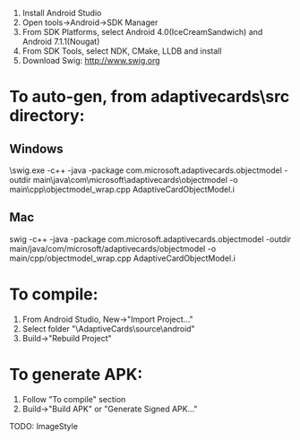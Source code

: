1. Install Android Studio
2. Open tools->Android->SDK Manager
3. From SDK Platforms, select Android 4.0(IceCreamSandwich) and Android 7.1.1(Nougat)
4. From SDK Tools, select NDK, CMake, LLDB and install
5. Download Swig: http://www.swig.org

# To auto-gen, from adaptivecards\src directory:

## Windows
<swig directory>\swig.exe -c++ -java -package com.microsoft.adaptivecards.objectmodel -outdir main\java\com\microsoft\adaptivecards\objectmodel -o main\cpp\objectmodel_wrap.cpp AdaptiveCardObjectModel.i

## Mac
swig -c++ -java -package com.microsoft.adaptivecards.objectmodel -outdir main/java/com/microsoft/adaptivecards/objectmodel -o main/cpp/objectmodel_wrap.cpp AdaptiveCardObjectModel.i

# To compile:
1. From Android Studio, New->"Import Project..."
2. Select folder "<github directory>\AdaptiveCards\source\android"
3. Build->"Rebuild Project"

# To generate APK:
1. Follow "To compile" section
2. Build->"Build APK" or "Generate Signed APK..."

TODO:
ImageStyle
